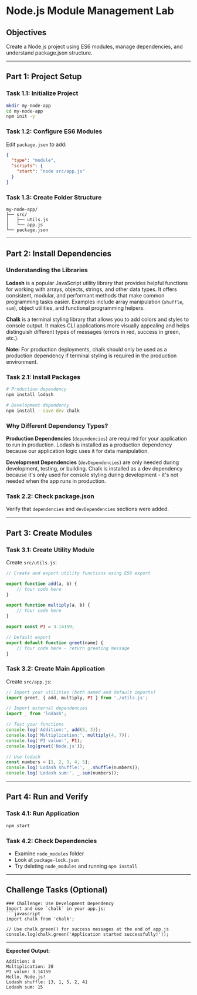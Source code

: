 # Node.js Module Management Lab

## Objectives
Create a Node.js project using ES6 modules, manage dependencies, and understand package.json structure.

---

## Part 1: Project Setup 

### Task 1.1: Initialize Project
```bash
mkdir my-node-app
cd my-node-app
npm init -y
```

### Task 1.2: Configure ES6 Modules
Edit `package.json` to add:
```json
{
  "type": "module",
  "scripts": {
    "start": "node src/app.js"
  }
}
```

### Task 1.3: Create Folder Structure
```
my-node-app/
├── src/
│   ├── utils.js
│   └── app.js
└── package.json
```

---

## Part 2: Install Dependencies

### Understanding the Libraries

**Lodash** is a popular JavaScript utility library that provides helpful functions for working with arrays, objects, strings, and other data types. It offers consistent, modular, and performant methods that make common programming tasks easier. Examples include array manipulation (`shuffle`, `sum`), object utilities, and functional programming helpers.

**Chalk** is a terminal styling library that allows you to add colors and styles to console output. It makes CLI applications more visually appealing and helps distinguish different types of messages (errors in red, success in green, etc.). 

**Note:** For production deployments, chalk should only be used as a production dependency if terminal styling is required in the production environment.

### Task 2.1: Install Packages
```bash
# Production dependency
npm install lodash

# Development dependency
npm install --save-dev chalk
```

### Why Different Dependency Types?

**Production Dependencies** (`dependencies`) are required for your application to run in production. Lodash is installed as a production dependency because our application logic uses it for data manipulation.

**Development Dependencies** (`devDependencies`) are only needed during development, testing, or building. Chalk is installed as a dev dependency because it's only used for console styling during development - it's not needed when the app runs in production.

### Task 2.2: Check package.json
Verify that `dependencies` and `devDependencies` sections were added.

---

## Part 3: Create Modules

### Task 3.1: Create Utility Module
Create `src/utils.js`:
```javascript
// Create and export utility functions using ES6 export

export function add(a, b) {
    // Your code here
}

export function multiply(a, b) {
    // Your code here
}

export const PI = 3.14159;

// Default export
export default function greet(name) {
    // Your code here - return greeting message
}
```

### Task 3.2: Create Main Application
Create `src/app.js`:
```javascript
// Import your utilities (both named and default imports)
import greet, { add, multiply, PI } from './utils.js';

// Import external dependencies
import _ from 'lodash';

// Test your functions
console.log('Addition:', add(5, 3));
console.log('Multiplication:', multiply(4, 7));
console.log('PI value:', PI);
console.log(greet('Node.js'));

// Use lodash
const numbers = [1, 2, 3, 4, 5];
console.log('Lodash shuffle:', _.shuffle(numbers));
console.log('Lodash sum:', _.sum(numbers));
```

---

## Part 4: Run and Verify 

### Task 4.1: Run Application
```bash
npm start
```

### Task 4.2: Check Dependencies
- Examine `node_modules` folder
- Look at `package-lock.json`
- Try deleting `node_modules` and running `npm install`

---

## Challenge Tasks (Optional)

```
### Challenge: Use Development Dependency
Import and use `chalk` in your app.js:
```javascript
import chalk from 'chalk';

// Use chalk.green() for success messages at the end of app.js
console.log(chalk.green('Application started successfully!'));
```

---

**Expected Output:**
```
Addition: 8
Multiplication: 28
PI value: 3.14159
Hello, Node.js!
Lodash shuffle: [3, 1, 5, 2, 4]
Lodash sum: 15
```
